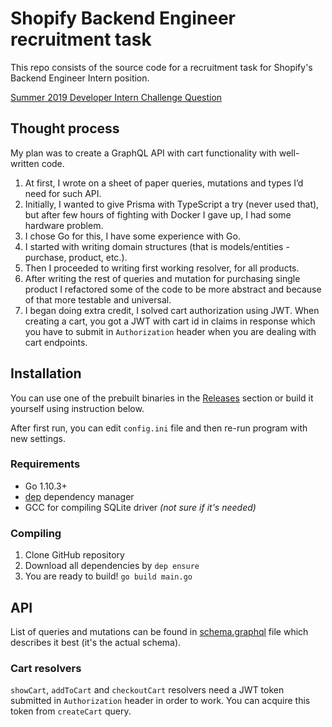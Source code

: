 # Shopify Backend Engineer recruitment task

This repo consists of the source code for a recruitment task for Shopify's Backend Engineer Intern position.

[Summer 2019 Developer Intern Challenge Question](https://docs.google.com/document/d/1J49NAOIoWYOumaoQCKopPfudWI_jsQWVKlXmw1f1r-4/edit)

## Thought process

My plan was to create a GraphQL API with cart functionality with well-written code.

1. At first, I wrote on a sheet of paper queries, mutations and types I’d need for such API.
2. Initially, I wanted to give Prisma with TypeScript a try (never used that), but after few hours of fighting with Docker I gave up, I had some hardware problem.
3. I chose Go for this, I have some experience with Go.
4. I started with writing domain structures (that is models/entities - purchase, product, etc.).
5. Then I proceeded to writing first working resolver, for all products.
6. After writing the rest of queries and mutation for purchasing single product I refactored some of the code to be more abstract and because of that more testable and universal.
7. I began doing extra credit, I solved cart authorization using JWT. When creating a cart, you got a JWT with cart id in claims in response which you have to submit in `Authorization` header when you are dealing with cart endpoints.

## Installation

You can use one of the prebuilt binaries in the [Releases](https://github.com/Albert221/shopify-recruitment-backend/releases) section or build it yourself using instruction below.

After first run, you can edit `config.ini` file and then re-run program with new settings.

### Requirements

- Go 1.10.3+
- [dep](https://golang.github.io/dep/) dependency manager
- GCC for compiling SQLite driver _(not sure if it's needed)_

### Compiling

1. Clone GitHub repository
2. Download all dependencies by `dep ensure`
3. You are ready to build! `go build main.go`

## API

List of queries and mutations can be found in [schema.graphql](https://github.com/Albert221/shopify-recruitment-backend/blob/master/schema.graphql) file which describes it best (it's the actual schema).

### Cart resolvers

`showCart`, `addToCart` and `checkoutCart` resolvers need a JWT token submitted in `Authorization` header in order to work. You can acquire this token from `createCart` query.